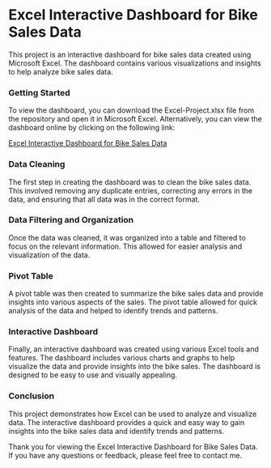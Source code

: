 # Excel Interactive Dashboard for Bike Sales Data
This project is an interactive dashboard for bike sales data created using Microsoft Excel. The dashboard contains various visualizations and insights to help analyze bike sales data.

### Getting Started
To view the dashboard, you can download the Excel-Project.xlsx file from the repository and open it in Microsoft Excel. Alternatively, you can view the dashboard online by clicking on the following link:

[Excel Interactive Dashboard for Bike Sales Data](https://view.officeapps.live.com/op/view.aspx?src=https%3A%2F%2Fraw.githubusercontent.com%2Fasparmar14%2FExcel_Interactive-Dashboard%2Fmain%2FExcel-Project.xlsx&wdOrigin=BROWSELINK)

### Data Cleaning
The first step in creating the dashboard was to clean the bike sales data. This involved removing any duplicate entries, correcting any errors in the data, and ensuring that all data was in the correct format.

### Data Filtering and Organization
Once the data was cleaned, it was organized into a table and filtered to focus on the relevant information. This allowed for easier analysis and visualization of the data.

### Pivot Table
A pivot table was then created to summarize the bike sales data and provide insights into various aspects of the sales. The pivot table allowed for quick analysis of the data and helped to identify trends and patterns.

### Interactive Dashboard
Finally, an interactive dashboard was created using various Excel tools and features. The dashboard includes various charts and graphs to help visualize the data and provide insights into the bike sales. The dashboard is designed to be easy to use and visually appealing.

### Conclusion
This project demonstrates how Excel can be used to analyze and visualize data. The interactive dashboard provides a quick and easy way to gain insights into the bike sales data and identify trends and patterns.

Thank you for viewing the Excel Interactive Dashboard for Bike Sales Data. If you have any questions or feedback, please feel free to contact me.
